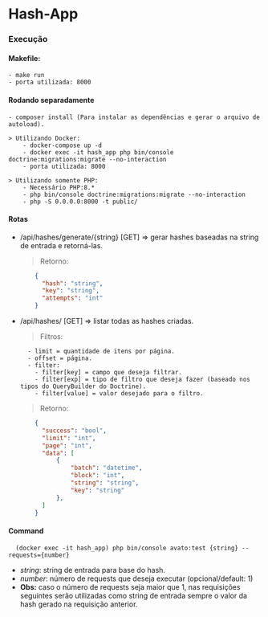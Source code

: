 # Hash-App
### Execução
####  Makefile:
    - make run
    - porta utilizada: 8000
#### Rodando separadamente
    - composer install (Para instalar as dependências e gerar o arquivo de autoload).
    
    > Utilizando Docker:
        - docker-compose up -d
        - docker exec -it hash_app php bin/console doctrine:migrations:migrate --no-interaction
        - porta utilizada: 8000
          
    > Utilizando somente PHP:
        - Necessário PHP:8.*
        - php bin/console doctrine:migrations:migrate --no-interaction
        - php -S 0.0.0.0:8000 -t public/

#### Rotas
  - /api/hashes/generate/{string} [GET] => gerar hashes baseadas na string de entrada e retorná-las.
    > Retorno:
      ```json
          {
            "hash": "string",
            "key": "string",
            "attempts": "int"
          }
      ```

  - /api/hashes/ [GET] => listar todas as hashes criadas.
    > Filtros:
    ```
      - limit = quantidade de itens por página.
      - offset = página.
      - filter:
        - filter[key] = campo que deseja filtrar.
        - filter[exp] = tipo de filtro que deseja fazer (baseado nos tipos do QueryBuilder do Doctrine).
        - filter[value] = valor desejado para o filtro.
     ```
      > Retorno:
      ```json
          {
            "success": "bool",
            "limit": "int",
            "page": "int",
            "data": [
                {
                    "batch": "datetime",
                    "block": "int",
                    "string": "string",
                    "key": "string"
                },
            ]
          }
      ```
     
#### Command
  ```
    (docker exec -it hash_app) php bin/console avato:test {string} --requests={number}
  ```
  - *string*: string de entrada para base do hash.
  - *number*: número de requests que deseja executar (opcional/default: 1)
  - <strong>Obs:</strong> caso o número de requests seja maior que 1, nas requisições seguintes serão utilizadas  como string de entrada sempre o valor da hash  gerado na requisição anterior.
